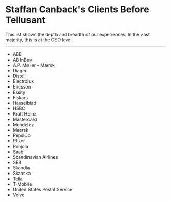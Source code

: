 # Staffan Canback's Clients Before Tellusant
This list shows the depth and breadth of our experiences. In the vast majority, this is at the CEO level.

---
- ABB  
- AB InBev
- A.P. Møller – Mærsk
- Diageo  
- Distell  
- Electrolux  
- Ericsson  
- Essity
- Fiskars
- Hasselblad
- HSBC
- Kraft Heinz
- Mastercard
- Mondelez
- Maersk
- PepsiCo
- Pfizer
- Pohjola
- Saab
- Scandinavian Airlines
- SEB
- Skandia
- Skanska
- Telia
- T-Mobile
- United States Postal Service
- Volvo

